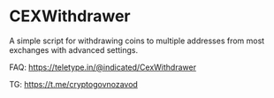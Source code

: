 # CEXWithdrawer
A simple script for withdrawing coins to multiple addresses from most exchanges with advanced settings. 

FAQ: https://teletype.in/@indicated/CexWithdrawer

TG: https://t.me/cryptogovnozavod

